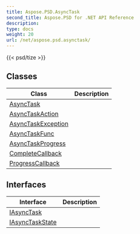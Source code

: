 ```yaml
---
title: Aspose.PSD.AsyncTask
second_title: Aspose.PSD for .NET API Reference
description: 
type: docs
weight: 20
url: /net/aspose.psd.asynctask/
---
```

{{< psd/tize >}}


## Classes

| Class | Description |
| --- | --- |
| [AsyncTask](./asynctask/) |  |
| [AsyncTaskAction](./asynctaskaction/) |  |
| [AsyncTaskException](./asynctaskexception/) |  |
| [AsyncTaskFunc](./asynctaskfunc/) |  |
| [AsyncTaskProgress](./asynctaskprogress/) |  |
| [CompleteCallback](./completecallback/) |  |
| [ProgressCallback](./progresscallback/) |  |
## Interfaces

| Interface | Description |
| --- | --- |
| [IAsyncTask](./iasynctask/) |  |
| [IAsyncTaskState](./iasynctaskstate/) |  |


